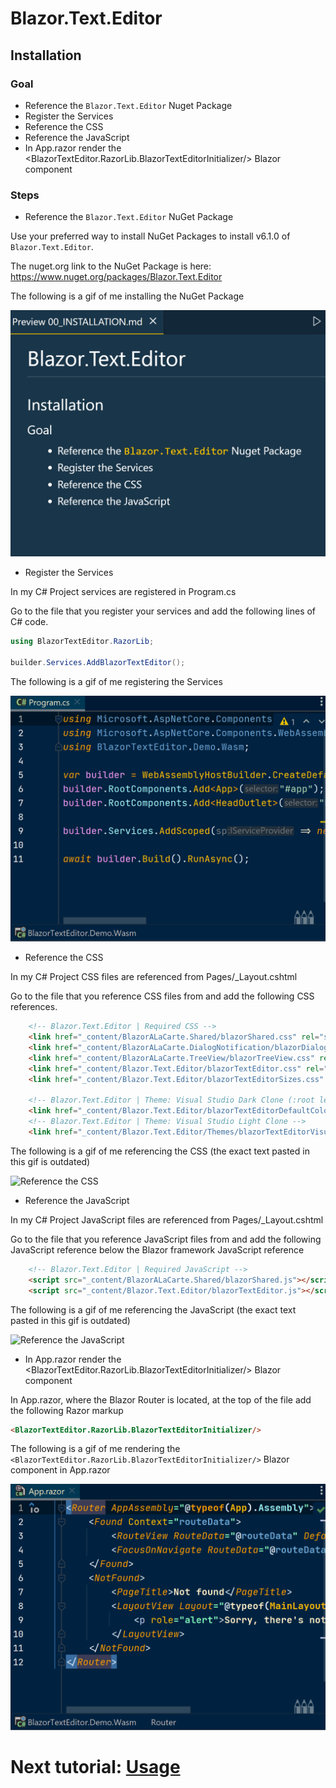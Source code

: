 # Blazor.Text.Editor

## Installation

### Goal

- Reference the `Blazor.Text.Editor` Nuget Package
- Register the Services
- Reference the CSS
- Reference the JavaScript
- In App.razor render the <BlazorTextEditor.RazorLib.BlazorTextEditorInitializer/> Blazor component

### Steps
- Reference the `Blazor.Text.Editor` NuGet Package

Use your preferred way to install NuGet Packages to install v6.1.0 of `Blazor.Text.Editor`.

The nuget.org link to the NuGet Package is here: https://www.nuget.org/packages/Blazor.Text.Editor

The following is a gif of me installing the NuGet Package

![Reference the NuGet Package](/Images/Gifs/00_nuget-package.gif)

- Register the Services

In my C# Project services are registered in Program.cs

Go to the file that you register your services and add the following lines of C# code.

```csharp
using BlazorTextEditor.RazorLib;

builder.Services.AddBlazorTextEditor();
```

The following is a gif of me registering the Services

![Register the Services](/Images/Gifs/00_register-services.gif)

- Reference the CSS

In my C# Project CSS files are referenced from Pages/_Layout.cshtml

Go to the file that you reference CSS files from and add the following CSS references.

```html
    <!-- Blazor.Text.Editor | Required CSS -->
    <link href="_content/BlazorALaCarte.Shared/blazorShared.css" rel="stylesheet"/>
    <link href="_content/BlazorALaCarte.DialogNotification/blazorDialogNotification.css" rel="stylesheet"/>
    <link href="_content/BlazorALaCarte.TreeView/blazorTreeView.css" rel="stylesheet"/>
    <link href="_content/Blazor.Text.Editor/blazorTextEditor.css" rel="stylesheet"/>
    <link href="_content/Blazor.Text.Editor/blazorTextEditorSizes.css" rel="stylesheet"/>

    <!-- Blazor.Text.Editor | Theme: Visual Studio Dark Clone (:root level, no css class needed) -->
    <link href="_content/Blazor.Text.Editor/blazorTextEditorDefaultColors.css" rel="stylesheet"/>
    <!-- Blazor.Text.Editor | Theme: Visual Studio Light Clone -->
    <link href="_content/Blazor.Text.Editor/Themes/blazorTextEditorVisualStudioLightTheme.css" rel="stylesheet"/>
```

The following is a gif of me referencing the CSS (the exact text pasted in this gif is outdated)

![Reference the CSS](/Images/Gifs/00_reference-css.gif)

- Reference the JavaScript

In my C# Project JavaScript files are referenced from Pages/_Layout.cshtml

Go to the file that you reference JavaScript files from and add the following JavaScript reference below the Blazor framework JavaScript reference

```html
    <!-- Blazor.Text.Editor | Required JavaScript -->
    <script src="_content/BlazorALaCarte.Shared/blazorShared.js"></script>
    <script src="_content/Blazor.Text.Editor/blazorTextEditor.js"></script>
```

The following is a gif of me referencing the JavaScript (the exact text pasted in this gif is outdated)

![Reference the JavaScript](/Images/Gifs/00_reference-js.gif)

- In App.razor render the <BlazorTextEditor.RazorLib.BlazorTextEditorInitializer/> Blazor component

In App.razor, where the Blazor Router is located, at the top of the file add the following Razor markup

```html
<BlazorTextEditor.RazorLib.BlazorTextEditorInitializer/>
```

The following is a gif of me rendering the `<BlazorTextEditor.RazorLib.BlazorTextEditorInitializer/>` Blazor component in App.razor

![Render the Initializer component](/Images/Gifs/00_initializer-component.gif)

# Next tutorial: [Usage](/Documentation/10_USAGE.md)
